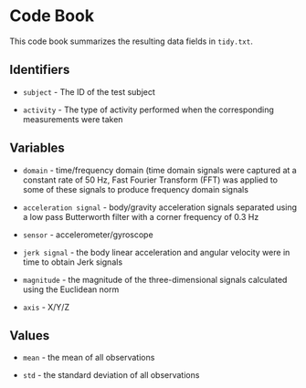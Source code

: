# Code Book

This code book summarizes the resulting data fields in `tidy.txt`.

## Identifiers

* `subject` - The ID of the test subject

* `activity` - The type of activity performed when the corresponding measurements were taken

## Variables

* `domain` - time/frequency domain (time domain signals were captured at a constant rate of 50 Hz, Fast Fourier Transform (FFT) was applied to some of these signals to produce frequency domain signals 

* `acceleration signal` - body/gravity acceleration signals separated using a low pass Butterworth filter with a corner frequency of 0.3 Hz

* `sensor` - accelerometer/gyroscope

* `jerk signal` - the body linear acceleration and angular velocity were in time to obtain Jerk signals

* `magnitude` - the magnitude of the three-dimensional signals calculated using the Euclidean norm

* `axis` - X/Y/Z

## Values

* `mean` - the mean of all observations

* `std` - the standard deviation of all observations
